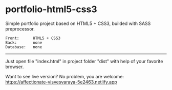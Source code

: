 # portfolio-html5-css3

Simple portfolio project based on HTML5 + CSS3, builded with SASS preprocessor.

    Front:      HTML5 + CSS3
    Back:       none
    Database:   none
___________________________________________________________________

Just open file "index.html" in project folder "dist" with help of your favorite browser.

Want to see live version? No problem, you are welcome:
https://affectionate-visvesvaraya-5e2463.netlify.app
